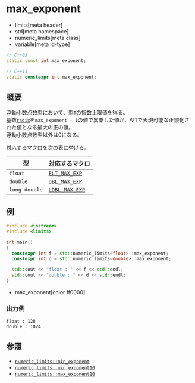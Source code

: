 # max_exponent
* limits[meta header]
* std[meta namespace]
* numeric_limits[meta class]
* variable[meta id-type]

```cpp
// C++03
static const int max_exponent;

// C++11
static constexpr int max_exponent;
```

## 概要
浮動小数点数型において、型`T`の指数上限値を得る。  
基数[`radix`](radix.md)を`max_exponent - 1`の値で累乗した値が、型`T`で表現可能な正規化された値となる最大の正の値。  
浮動小数点数型以外は0になる。  

対応するマクロを次の表に挙げる。

| 型            | 対応するマクロ |
|---------------|----------------|
| `float`       | [`FLT_MAX_EXP`](/reference/cfloat/flt_max_exp.md)   |
| `double`      | [`DBL_MAX_EXP`](/reference/cfloat/dbl_max_exp.md)   |
| `long double` | [`LDBL_MAX_EXP`](/reference/cfloat/ldbl_max_exp.md) |


## 例
```cpp example
#include <iostream>
#include <limits>

int main()
{
  constexpr int f = std::numeric_limits<float>::max_exponent;
  constexpr int d = std::numeric_limits<double>::max_exponent;

  std::cout << "float : " << f << std::endl;
  std::cout << "double : " << d << std::endl;
}
```
* max_exponent[color ff0000]

### 出力例
```
float : 128
double : 1024
```

## 参照
* [`numeric_limits::min_exponent`](min_exponent.md)
* [`numeric_limits::min_exponent10`](min_exponent10.md)
* [`numeric_limits::max_exponent10`](max_exponent10.md)


